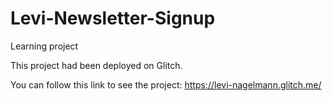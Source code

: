 # Levi-Newsletter-Signup
Learning project

This project had been deployed on Glitch.

You can follow this link to see the project: https://levi-nagelmann.glitch.me/
